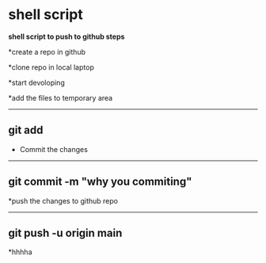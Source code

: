 # shell script

**shell script to push to github steps**

*create a repo in github

*clone repo in local laptop 

*start devoloping

*add the files to temporary area

---
git add <file-name>
---

* Commit the changes

---
git commit -m "why you commiting"
---

*push the changes to github repo

---
git push -u origin main
---

*hhhha

